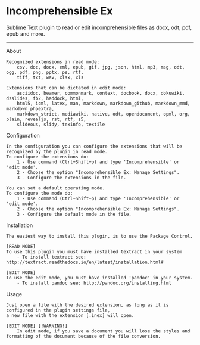 # Incomprehensible Ex
Sublime Text plugin to read or edit incomprehensible files as docx, odt, pdf, epub and more.

--------------------------------------------------------------------------------------------

About

    Recognized extensions in read mode:
        csv, doc, docx, eml, epub, gif, jpg, json, html, mp3, msg, odt, ogg, pdf, png, pptx, ps, rtf,
        tiff, txt, wav, xlsx, xls

    Extensions that can be dictated in edit mode:
        asciidoc, beamer, commonmark, context, docbook, docx, dokuwiki, dzslides, fb2, haddock, html,
        html5, icml, latex, man, markdown, markdown_github, markdown_mmd, markdown_phpextra,
        markdown_strict, mediawiki, native, odt, opendocument, opml, org, plain, revealjs, rst, rtf, s5,
        slideous, slidy, texinfo, textile

Configuration

    In the configuration you can configure the extensions that will be recognized by the plugin in read mode.
    To configure the extensions do:
        1 - Use command (Ctrl+Shift+p) and type 'Incomprehensible' or 'edit mode'.
        2 - Choose the option "Incomprehensible Ex: Manage Settings".
        3 - Configure the extensions in the file.

    You can set a default operating mode.
    To configure the mode do:
        1 - Use command (Ctrl+Shift+p) and type 'Incomprehensible' or 'edit mode'.
        2 - Choose the option "Incomprehensible Ex: Manage Settings".
        3 - Configure the default mode in the file.

Installation

    The easiest way to install this plugin, is to use the Package Control.

    [READ MODE]
    To use this plugin you must have installed textract in your system
        - To install textract see: http://textract.readthedocs.io/en/latest/installation.html#

    [EDIT MODE]
    To use the edit mode, you must have installed 'pandoc' in your system.
        - To install pandoc see: http://pandoc.org/installing.html

Usage

    Just open a file with the desired extension, as long as it is configured in the plugin settings file,
    a new file with the extension [.inex] will open.

    [EDIT MODE] [!WARNING!]
        In edit mode, if you save a document you will lose the styles and formatting of the document because of the file conversion.
